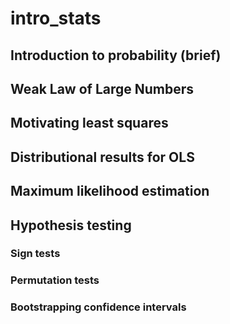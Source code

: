 # intro_stats

## Introduction to probability (brief)

## Weak Law of Large Numbers

## Motivating least squares

## Distributional results for OLS

## Maximum likelihood estimation

## Hypothesis testing
### Sign tests
### Permutation tests
### Bootstrapping confidence intervals
